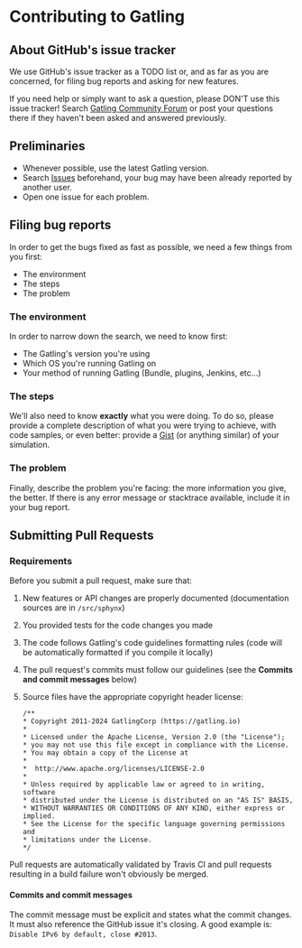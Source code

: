 # Contributing to Gatling

## About GitHub's issue tracker

We use GitHub's issue tracker as a TODO list or, and as far as you are concerned, for filing bug reports and asking for new features.
 
If you need help or simply want to ask a question, please DON'T use this issue tracker!
Search [Gatling Community Forum](https://community.gatling.io) or post your questions there if they haven't been asked and answered previously.

## Preliminaries 

* Whenever possible, use the latest Gatling version.
* Search [Issues](https://github.com/gatling/gatling/issues) beforehand, your bug may have been already reported by another user.
* Open one issue for each problem.


## Filing bug reports

In order to get the bugs fixed as fast as possible, we need a few things from you first:
 
* The environment
* The steps
* The problem

### The environment

In order to narrow down the search, we need to know first:

* The Gatling's version you're using 
* Which OS you're running Gatling on
* Your method of running Gatling (Bundle, plugins, Jenkins, etc...)


### The steps

We'll also need to know **exactly** what you were doing.
To do so, please provide a complete description of what you were trying to achieve, with code samples, or even better: provide a [Gist](https://gist.github.com/) (or anything similar) of your simulation.

### The problem

Finally, describe the problem you're facing: the more information you give, the better.
If there is any error message or stacktrace available, include it in your bug report.

## Submitting Pull Requests

### Requirements

Before you submit a pull request, make sure that:

1. New features or API changes are properly documented (documentation sources are in `/src/sphynx`)
2. You provided tests for the code changes you made
3. The code follows Gatling's code guidelines formatting rules (code will be automatically formatted if you compile it locally)
4. The pull request's commits must follow our guidelines (see the **Commits and commit messages** below)
5. Source files have the appropriate copyright header license:

	```
	/**
   * Copyright 2011-2024 GatlingCorp (https://gatling.io)
   *
   * Licensed under the Apache License, Version 2.0 (the "License");
   * you may not use this file except in compliance with the License.
   * You may obtain a copy of the License at
   *
   *  http://www.apache.org/licenses/LICENSE-2.0
   *
   * Unless required by applicable law or agreed to in writing, software
   * distributed under the License is distributed on an "AS IS" BASIS,
   * WITHOUT WARRANTIES OR CONDITIONS OF ANY KIND, either express or implied.
   * See the License for the specific language governing permissions and
   * limitations under the License.
   */
 	``` 

Pull requests are automatically validated by Travis CI and pull requests resulting in a build failure won't obviously be merged.

#### Commits and commit messages

The commit message must be explicit and states what the commit changes. It must also reference the GitHub issue it's closing.
A good example is: `Disable IPv6 by default, close #2013`.
